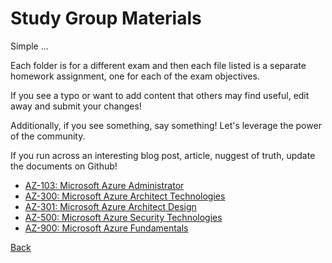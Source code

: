 # Study Group Materials

Simple ...

Each folder is for a different exam and then each file listed is a separate homework assignment, one for each of the exam objectives.

If you see a typo or want to add content that others may find useful, edit away and submit your changes!

Additionally, if you see something, say something! Let's leverage the power of the community.

If you run across an interesting blog post, article, nuggest of truth, update the documents on Github!

- [AZ-103: Microsoft Azure Administrator](./AZ-103)
- [AZ-300: Microsoft Azure Architect Technologies](./AZ-300)
- [AZ-301: Microsoft Azure Architect Design](./AZ-301)
- [AZ-500: Microsoft Azure Security Technologies](./AZ-500)
- [AZ-900: Microsoft Azure Fundamentals](./AZ-900)


[Back](../)